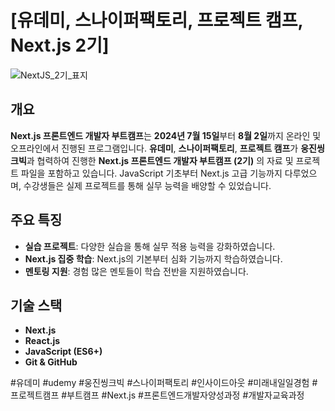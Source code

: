 # **[유데미, 스나이퍼팩토리, 프로젝트 캠프, Next.js 2기]**

![NextJS_2기_표지](https://github.com/user-attachments/assets/f8d8f691-9983-4022-8414-4ab29e814870)


## 개요

**Next.js 프론트엔드 개발자 부트캠프**는 **2024년 7월 15일**부터 **8월 2일**까지 온라인 및 오프라인에서 진행된 프로그램입니다. 
**유데미**, **스나이퍼팩토리**, **프로젝트 캠프**가 **웅진씽크빅**과 협력하여 진행한 **Next.js 프론트엔드 개발자 부트캠프 (2기)** 의 자료 및 프로젝트 파일을 포함하고 있습니다.
JavaScript 기초부터 Next.js 고급 기능까지 다루었으며, 수강생들은 실제 프로젝트를 통해 실무 능력을 배양할 수 있었습니다.

## 주요 특징

- **실습 프로젝트**: 다양한 실습을 통해 실무 적용 능력을 강화하였습니다.
- **Next.js 집중 학습**: Next.js의 기본부터 심화 기능까지 학습하였습니다.
- **멘토링 지원**: 경험 많은 멘토들이 학습 전반을 지원하였습니다.

## 기술 스택

- **Next.js**
- **React.js**
- **JavaScript (ES6+)**
- **Git & GitHub**





#유데미 #udemy #웅진씽크빅 #스나이퍼팩토리 #인사이드아웃 #미래내일일경험 #프로젝트캠프 #부트캠프 #Next.js #프론트엔드개발자양성과정 #개발자교육과정
